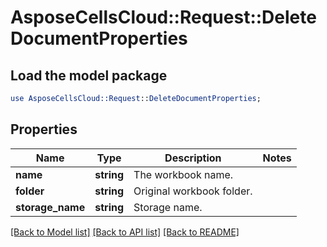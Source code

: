 # AsposeCellsCloud::Request::DeleteDocumentProperties 

## Load the model package
```perl
use AsposeCellsCloud::Request::DeleteDocumentProperties;
```

## Properties
Name | Type | Description | Notes
------------ | ------------- | ------------- | -------------
**name** | **string** | The workbook name. |
**folder** | **string** | Original workbook folder. |
**storage_name** | **string** | Storage name. |  

[[Back to Model list]](../README.md#documentation-for-requests) [[Back to API list]](../README.md#documentation-for-api-endpoints) [[Back to README]](../README.md)

